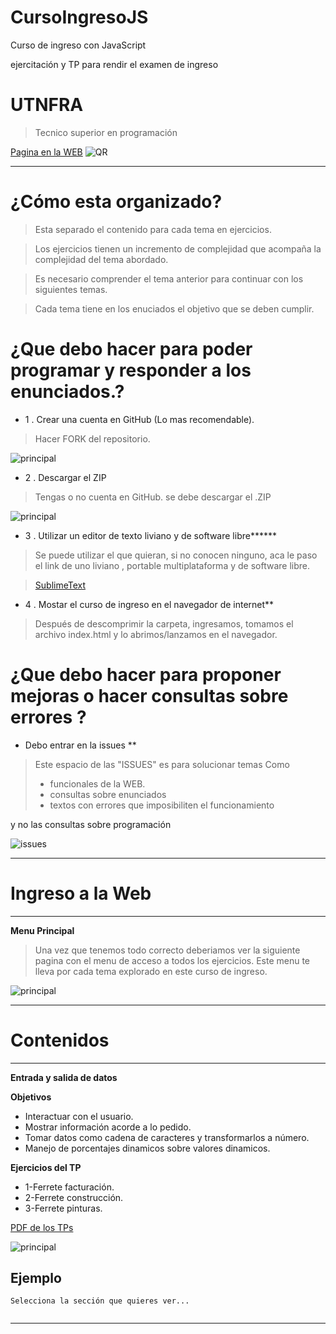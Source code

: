 # **CursoIngresoJS**
Curso de ingreso con JavaScript

ejercitación y TP para rendir el examen de ingreso 
# **UTNFRA**
> Tecnico superior en programación

[Pagina en la WEB](http://octaviovillegas.github.io/CursoIngresoJS/index.html)
![QR](http://octaviovillegas.github.io/CursoIngresoJS/img/qrInicio.png)


-----

# ¿Cómo esta organizado?
 

>Esta separado el contenido para cada tema en ejercicios.

>Los ejercicios tienen un incremento de complejidad que acompaña la complejidad del tema abordado.

>Es necesario comprender el tema anterior para continuar con los siguientes temas.

>Cada tema tiene en los enuciados el objetivo que se deben cumplir.


# ¿Que debo hacer para poder programar y responder a los enunciados.?
 


* 1 . Crear una cuenta en GitHub (Lo mas recomendable).
>Hacer FORK del repositorio.

![principal](http://octaviovillegas.github.io/CursoIngresoJS/img/fork.png)

 

 * 2 . Descargar el ZIP
>Tengas o no cuenta en GitHub.
se debe descargar el .ZIP


![principal](http://octaviovillegas.github.io/CursoIngresoJS/img/bajarzip.gif)


* 3 . Utilizar un editor de texto liviano y de software libre******

>Se puede utilizar el que quieran, si no conocen ninguno, aca le paso el link de uno liviano , portable multiplataforma y de software libre.


>[SublimeText](https://www.sublimetext.com/3)

* 4 . Mostar el curso de ingreso en el navegador de internet**

>Después de descomprimir la carpeta, ingresamos, tomamos el archivo index.html y lo abrimos/lanzamos en el navegador.




# ¿Que debo hacer para proponer mejoras o hacer consultas sobre errores ?
 
* Debo entrar en la issues **

>Este espacio de las "ISSUES" es para solucionar temas Como
>* funcionales de la WEB.
>* consultas sobre enunciados
>* textos con errores que imposibiliten el funcionamiento


y no las consultas sobre programación


![issues](http://octaviovillegas.github.io/CursoIngresoJS/img/issues.png)





-----
# Ingreso a la Web 
-----
**Menu Principal**
>Una vez que tenemos todo correcto deberiamos ver la siguiente pagina con el menu de acceso a todos los ejercicios.
>Este menu te lleva por cada tema explorado en este curso de ingreso.


![principal](http://octaviovillegas.github.io/CursoIngresoJS/img/principal.gif)



-----
# Contenidos 




-----


**Entrada y salida de datos**

**Objetivos**
* Interactuar con el usuario.
* Mostrar información acorde a lo pedido.
* Tomar datos como cadena de caracteres y transformarlos a número.
* Manejo de porcentajes dinamicos sobre valores dinamicos.

**Ejercicios del TP**
* 1-Ferrete facturación.
* 2-Ferrete construcción.
* 3-Ferrete pinturas.

[PDF de los TPs](http://octaviovillegas.github.io/CursoIngresoJS/Guia%20de%20TPs%20curso%20de%20ingreso.pdf)


![principal](http://octaviovillegas.github.io/CursoIngresoJS/img/cjsentreadasalida.png)




**Ejemplo**
---

```
Selecciona la sección que quieres ver...


```



-----

